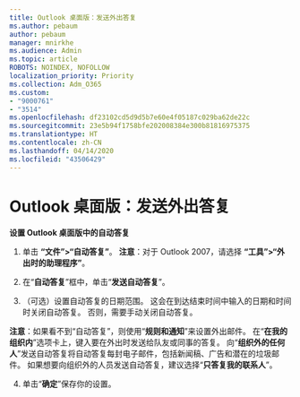 ```yaml
---
title: Outlook 桌面版：发送外出答复
ms.author: pebaum
author: pebaum
manager: mnirkhe
ms.audience: Admin
ms.topic: article
ROBOTS: NOINDEX, NOFOLLOW
localization_priority: Priority
ms.collection: Adm_O365
ms.custom:
- "9000761"
- "3514"
ms.openlocfilehash: df23102cd5d9d5b7e60e4f05187c029ba62de22c
ms.sourcegitcommit: 23e5b94f1758bfe202008384e300b81816975375
ms.translationtype: HT
ms.contentlocale: zh-CN
ms.lasthandoff: 04/14/2020
ms.locfileid: "43506429"
---
```

# <a name="outlook-desktop-send-out-of-office-replies"></a>Outlook 桌面版：发送外出答复

**设置 Outlook 桌面版中的自动答复**

1. 单击 **“文件”>“自动答复”**。 **注意**：对于 Outlook 2007，请选择 **“工具”>“外出时的助理程序”**。

2. 在“**自动答复**”框中，单击“**发送自动答复**”。

3. （可选）设置自动答复的日期范围。 这会在到达结束时间中输入的日期和时间时关闭自动答复。 否则，需要手动关闭自动答复。

**注意**：如果看不到“自动答复”，则使用“**规则和通知**”来设置外出邮件。 在“**在我的组织内**”选项卡上，键入要在外出时发送给队友或同事的答复。 向“**组织外的任何人**”发送自动答复将自动答复每封电子邮件，包括新闻稿、广告和潜在的垃圾邮件。 如果想要向组织外的人员发送自动答复，建议选择“**只答复我的联系人**”。

4. 单击“**确定**”保存你的设置。
